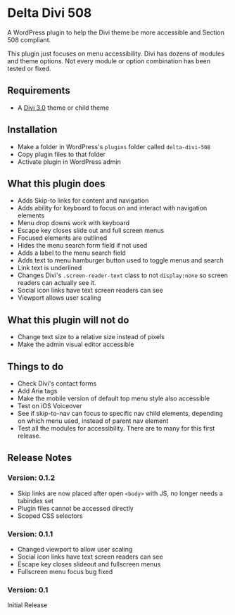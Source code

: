 # Delta Divi 508

A WordPress plugin to help the Divi theme be more accessible and Section 508 compliant.

This plugin just focuses on menu accessibility. Divi has dozens of modules and theme options. Not every module or option combination has been tested or fixed.

## Requirements

* A [Divi 3.0](https://www.elegantthemes.com/gallery/divi/) theme or child theme

## Installation

* Make a folder in WordPress's `plugins` folder called `delta-divi-508`
* Copy plugin files to that folder
* Activate plugin in WordPress admin

## What this plugin does

* Adds Skip-to links for content and navigation
* Adds ability for keyboard to focus on and interact with navigation elements
* Menu drop downs work with keyboard
* Escape key closes slide out and full screen menus
* Focused elements are outlined
* Hides the menu search form field if not used
* Adds a label to the menu search field
* Adds text to menu hamburger button used to toggle menus and search
* Link text is underlined
* Changes Divi's `.screen-reader-text` class to not `display:none` so screen readers can actually see it.
* Social icon links have text screen readers can see
* Viewport allows user scaling

## What this plugin will not do

* Change text size to a relative size instead of pixels
* Make the admin visual editor accessible

## Things to do

* Check Divi's contact forms
* Add Aria tags
* Make the mobile version of default top menu style also accessible
* Test on iOS Voiceover
* See if skip-to-nav can focus to specific nav child elements, depending on which menu used, instead of parent nav element
* Test all the modules for accessibility. There are to many for this first release.

## Release Notes

### Version: 0.1.2

* Skip links are now placed after open `<body>` with JS, no longer needs a tabindex set
* Plugin files cannot be accessed directly
* Scoped CSS selectors 

### Version: 0.1.1

* Changed viewport to allow user scaling
* Social icon links have text screen readers can see
* Escape key closes slideout and fullscreen menus
* Fullscreen menu focus bug fixed

### Version: 0.1

Initial Release
